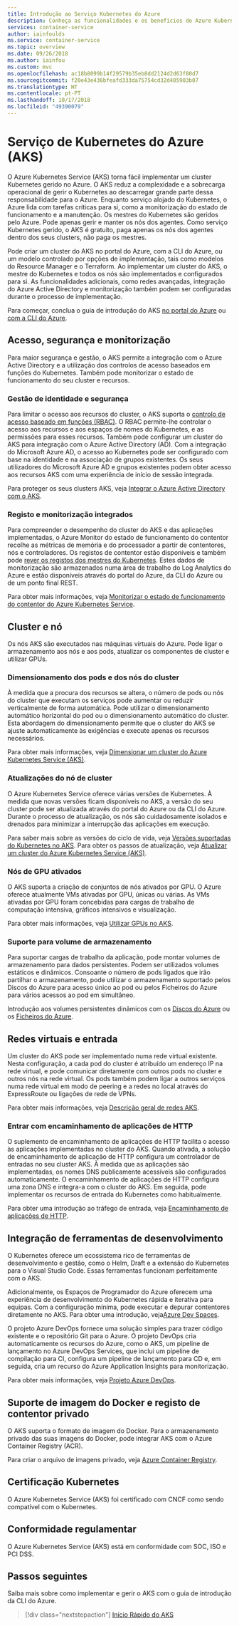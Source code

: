 ```yaml
---
title: Introdução ao Serviço Kubernetes do Azure
description: Conheça as funcionalidades e os benefícios do Azure Kubernetes Service para implementar e gerir aplicações baseadas em contentores no Azure.
services: container-service
author: iainfoulds
ms.service: container-service
ms.topic: overview
ms.date: 09/26/2018
ms.author: iainfou
ms.custom: mvc
ms.openlocfilehash: ac18b8099b14f29579b35eb8dd2124d2d63f80d7
ms.sourcegitcommit: f20e43e436bfeafd333da75754cd32d405903b07
ms.translationtype: HT
ms.contentlocale: pt-PT
ms.lasthandoff: 10/17/2018
ms.locfileid: "49390079"
---
```

# <a name="azure-kubernetes-service-aks"></a>Serviço de Kubernetes do Azure (AKS)

O Azure Kubernetes Service (AKS) torna fácil implementar um cluster Kubernetes gerido no Azure. O AKS reduz a complexidade e a sobrecarga operacional de gerir o Kubernetes ao descarregar grande parte dessa responsabilidade para o Azure. Enquanto serviço alojado do Kubernetes, o Azure lida com tarefas críticas para si, como a monitorização do estado de funcionamento e a manutenção. Os mestres do Kubernetes são geridos pelo Azure. Pode apenas gerir e manter os nós dos agentes. Como serviço Kubernetes gerido, o AKS é gratuito, paga apenas os nós dos agentes dentro dos seus clusters, não paga os mestres.

Pode criar um cluster do AKS no portal do Azure, com a CLI do Azure, ou um modelo controlado por opções de implementação, tais como modelos do Resource Manager e o Terraform. Ao implementar um cluster do AKS, o mestre do Kubernetes e todos os nós são implementados e configurados para si. As funcionalidades adicionais, como redes avançadas, integração do Azure Active Directory e monitorização também podem ser configuradas durante o processo de implementação.

Para começar, conclua o guia de introdução do AKS [no portal do Azure][aks-portal] ou [com a CLI do Azure][aks-cli].

## <a name="access-security-and-monitoring"></a>Acesso, segurança e monitorização

Para maior segurança e gestão, o AKS permite a integração com o Azure Active Directory e a utilização dos controlos de acesso baseados em funções do Kubernetes. Também pode monitorizar o estado de funcionamento do seu cluster e recursos.

### <a name="identity-and-security-management"></a>Gestão de identidade e segurança

Para limitar o acesso aos recursos do cluster, o AKS suporta o [controlo de acesso baseado em funções (RBAC)][kubernetes-rbac]. O RBAC permite-lhe controlar o acesso aos recursos e aos espaços de nomes do Kubernetes, e as permissões para esses recursos. Também pode configurar um cluster do AKS para integração com o Azure Active Directory (AD). Com a integração do Microsoft Azure AD, o acesso ao Kubernetes pode ser configurado com base na identidade e na associação de grupos existentes. Os seus utilizadores do Microsoft Azure AD e grupos existentes podem obter acesso aos recursos AKS com uma experiência de início de sessão integrada.

Para proteger os seus clusters AKS, veja [Integrar o Azure Active Directory com o AKS][aks-aad].

### <a name="integrated-logging-and-monitoring"></a>Registo e monitorização integrados

Para compreender o desempenho do cluster do AKS e das aplicações implementadas, o Azure Monitor do estado de funcionamento do contentor recolhe as métricas de memória e do processador a partir de contentores, nós e controladores. Os registos de contentor estão disponíveis e também pode [rever os registos dos mestres do Kubernetes][aks-master-logs]. Estes dados de monitorização são armazenados numa área de trabalho do Log Analytics do Azure e estão disponíveis através do portal do Azure, da CLI do Azure ou de um ponto final REST.

Para obter mais informações, veja [Monitorizar o estado de funcionamento do contentor do Azure Kubernetes Service][container-health].

## <a name="cluster-and-node"></a>Cluster e nó

Os nós AKS são executados nas máquinas virtuais do Azure. Pode ligar o armazenamento aos nós e aos pods, atualizar os componentes de cluster e utilizar GPUs.

### <a name="cluster-node-and-pod-scaling"></a>Dimensionamento dos pods e dos nós do cluster

À medida que a procura dos recursos se altera, o número de pods ou nós do cluster que executam os serviços pode aumentar ou reduzir verticalmente de forma automática. Pode utilizar o dimensionamento automático horizontal do pod ou o dimensionamento automático do cluster. Esta abordagem do dimensionamento permite que o cluster do AKS se ajuste automaticamente às exigências e execute apenas os recursos necessários.

Para obter mais informações, veja [Dimensionar um cluster do Azure Kubernetes Service (AKS)][aks-scale].

### <a name="cluster-node-upgrades"></a>Atualizações do nó de cluster

O Azure Kubernetes Service oferece várias versões de Kubernetes. À medida que novas versões ficam disponíveis no AKS, a versão do seu cluster pode ser atualizada através do portal do Azure ou da CLI do Azure. Durante o processo de atualização, os nós são cuidadosamente isolados e drenados para minimizar a interrupção das aplicações em execução.

Para saber mais sobre as versões do ciclo de vida, veja [Versões suportadas do Kubernetes no AKS][aks-supported versions]. Para obter os passos de atualização, veja [Atualizar um cluster do Azure Kubernetes Service (AKS)][aks-upgrade].

### <a name="gpu-enabled-nodes"></a>Nós de GPU ativados

O AKS suporta a criação de conjuntos de nós ativados por GPU. O Azure oferece atualmente VMs ativadas por GPU, únicas ou várias. As VMs ativadas por GPU foram concebidas para cargas de trabalho de computação intensiva, gráficos intensivos e visualização.

Para obter mais informações, veja [Utilizar GPUs no AKS][aks-gpu].

### <a name="storage-volume-support"></a>Suporte para volume de armazenamento

Para suportar cargas de trabalho da aplicação, pode montar volumes de armazenamento para dados persistentes. Podem ser utilizados volumes estáticos e dinâmicos. Consoante o número de pods ligados que irão partilhar o armazenamento, pode utilizar o armazenamento suportado pelos Discos do Azure para acesso único ao pod ou pelos Ficheiros do Azure para vários acessos ao pod em simultâneo.

Introdução aos volumes persistentes dinâmicos com os [Discos do Azure][azure-disk] ou os [Ficheiros do Azure][azure-files].

## <a name="virtual-networks-and-ingress"></a>Redes virtuais e entrada

Um cluster do AKS pode ser implementado numa rede virtual existente. Nesta configuração, a cada pod do cluster é atribuído um endereço IP na rede virtual, e pode comunicar diretamente com outros pods no cluster e outros nós na rede virtual. Os pods também podem ligar a outros serviços numa rede virtual em modo de peering e a redes no local através do ExpressRoute ou ligações de rede de VPNs.

Para obter mais informações, veja [Descrição geral de redes AKS][aks-networking].

### <a name="ingress-with-http-application-routing"></a>Entrar com encaminhamento de aplicações de HTTP

O suplemento de encaminhamento de aplicações de HTTP facilita o acesso às aplicações implementadas no cluster do AKS. Quando ativada, a solução de encaminhamento de aplicação de HTTP configura um controlador de entradas no seu cluster AKS. À medida que as aplicações são implementadas, os nomes DNS publicamente acessíveis são configurados automaticamente. O encaminhamento de aplicações de HTTP configura uma zona DNS e integra-a com o cluster do AKS. Em seguida, pode implementar os recursos de entrada do Kubernetes como habitualmente.

Para obter uma introdução ao tráfego de entrada, veja [Encaminhamento de aplicações de HTTP][aks-http-routing].

## <a name="development-tooling-integration"></a>Integração de ferramentas de desenvolvimento

O Kubernetes oferece um ecossistema rico de ferramentas de desenvolvimento e gestão, como o Helm, Draft e a extensão do Kubernetes para o Visual Studio Code. Essas ferramentas funcionam perfeitamente com o AKS.

Adicionalmente, os Espaços de Programador do Azure oferecem uma experiência de desenvolvimento do Kubernetes rápida e iterativa para equipas. Com a configuração mínima, pode executar e depurar contentores diretamente no AKS. Para obter uma introdução, veja[Azure Dev Spaces][azure-dev-spaces].

O projeto Azure DevOps fornece uma solução simples para trazer código existente e o repositório Git para o Azure. O projeto DevOps cria automaticamente os recursos do Azure, como o AKS, um pipeline de lançamento no Azure DevOps Services, que inclui um pipeline de compilação para CI, configura um pipeline de lançamento para CD e, em seguida, cria um recurso do Azure Application Insights para monitorização.

Para obter mais informações, veja [Projeto Azure DevOps][azure-devops].

## <a name="docker-image-support-and-private-container-registry"></a>Suporte de imagem do Docker e registo de contentor privado

O AKS suporta o formato de imagem do Docker. Para o armazenamento privado das suas imagens do Docker, pode integrar AKS com o Azure Container Registry (ACR).

Para criar o arquivo de imagens privado, veja [Azure Container Registry][acr-docs].

## <a name="kubernetes-certification"></a>Certificação Kubernetes

O Azure Kubernetes Service (AKS) foi certificado com CNCF como sendo compatível com o Kubernetes.

## <a name="regulatory-compliance"></a>Conformidade regulamentar

O Azure Kubernetes Service (AKS) está em conformidade com SOC, ISO e PCI DSS.

## <a name="next-steps"></a>Passos seguintes

Saiba mais sobre como implementar e gerir o AKS com o guia de introdução da CLI do Azure.

> [!div class="nextstepaction"]
> [Início Rápido do AKS][aks-cli]

<!-- LINKS - external -->
[acs-engine]: https://github.com/Azure/acs-engine
[draft]: https://github.com/Azure/draft
[helm]: https://helm.sh/
[kubectl-overview]: https://kubernetes.io/docs/user-guide/kubectl-overview/
[kubernetes-rbac]: https://kubernetes.io/docs/reference/access-authn-authz/rbac/

<!-- LINKS - internal -->
[acr-docs]: ../container-registry/container-registry-intro.md
[aks-aad]: ./aad-integration.md
[aks-cli]: ./kubernetes-walkthrough.md
[aks-gpu]: ./gpu-cluster.md
[aks-http-routing]: ./http-application-routing.md
[aks-networking]: ./concepts-network.md
[aks-portal]: ./kubernetes-walkthrough-portal.md
[aks-scale]: ./tutorial-kubernetes-scale.md
[aks-upgrade]: ./upgrade-cluster.md
[azure-dev-spaces]: https://docs.microsoft.com/azure/dev-spaces/azure-dev-spaces
[azure-devops]: https://docs.microsoft.com/azure/devops-project/overview
[azure-disk]: ./azure-disks-dynamic-pv.md
[azure-files]: ./azure-files-dynamic-pv.md
[container-health]: ../monitoring/monitoring-container-health.md
[aks-master-logs]: view-master-logs.md
[aks-supported versions]: supported-kubernetes-versions.md
